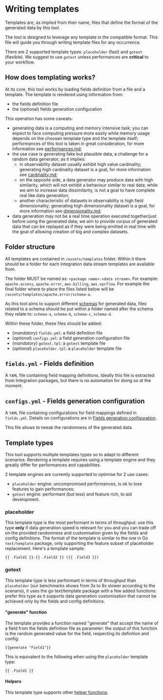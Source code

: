 # Writing templates

Templates are, as implied from their name, files that define the format of the generated data by this tool.

The tool is designed to leverage any template in the compatible format. This file will guide you through writing template files for any occurrence.

There are 2 supported template types: `placeholder` (fast) and `gotext` (flexible). We suggest to use `gotext` unless performances are **critical** to your workflow.

## How does templating works?

At its core, this tool works by loading fields definition from a file and a template. The template is rendered using information from:
- the fields definition file
- the (optional) fields generation configuration

This operation has some caveats:
- generating data is a computing and memory intensive task; you can expect to face computing pressure more easily while memory usage depends on the choosen template type and the template itself; performances of this tool is taken in great consideration, for more information see [performances.md](./performances.md);
- the use case is generating fake but plausible data, a challenge for a random data generator, as it implies:
  - in observability dataset usually exhibit high value cardinality; generating high cardinality dataset is a goal, for more information see [cardinality.md](./cardinality.md);
  - on the opposite side, a data generator may produce data with high similarity, which will not exhibit a behaviour similar to real data; while we aim to increase data dissimilarity, is not a goal to have complete real like data generation;
  - another characteristic of datasets in observability is high field dimensionality; generating high dimensionality dataset is a goal, for more information see [dimensionality.md](./dimensionality.md);
- data generation may not be a real time operation executed together/just before using the generated data; we aim to provide corpus of generated data that can be replayed as if they were being emitted in real time with the goal of allowing creation of big and complex datasets.

## Folder structure

All templates are contained in `/assets/templates` folder. Within it there should be a folder for each Integration data stream templates are available from.

The folder MUST be named as: `<package name>.<data stream>`. For example: `apache.access`, `apache.error`, `aws.billing`, `aws.vpcflow`. For example the final folder where to place the files listed below will be `/assets/templates/apache.error/schema-a`.

As this tool aims to support different [schemas](./data-schemas.md) for generated data, files related to a schema should be put within a folder named after the schema they relate to: `schema-a`, `schema-b`, `schema-c`, `schema-d`.

Within these folder, these files should be added:
- (_mandatory_) `fields.yml`: a field definition file
- (_optional_) `configs.yml`: a field generation configuration file
- (_mandatory_) `gotext.tpl`: a `gotext` template file
- (_optional_) `placeholder.tpl`: a `placeholder` template file

## `fields.yml` - Fields definition

A `YAML` file containing field mapping definitions. Ideally this file is extracted from Integration packages, but there is no automation for doing so at the moment.

## `configs.yml` - Fields generation configuration

A `YAML` file containing configurations for field mappings defined in `fields.yml`. Details on configurations are in [Fields generation configuration](./fields-configuration.md).

This file allows to tweak the randomness of the generated data.

## Template types

This tool supports multiple templates types so to adapt to different scenarios. Rendering a template requires using a template engine and they greatly differ for performances and capabilities.

2 template engines are currently supported to optimise for 2 use cases:
- `placeholder` engine: uncompromised performances, is ok to lose features to gain performances;
- `gotext` engine: performant (but less) and feature rich, to aid development.

### placeholder

This template type is the most performant in terms of throughput: use this type **only** if data generation speed is relevant for you and you can trade off on the provided randomness and customisation given by the fields and config definitions.
The format of the template is similar to the one in Go `text/template` package, only supporting the feature subset of placeholder replacement.
Here's a template sample:
```text
{{ .Field1 }}-{{ .Field2 }} ({{ .Field3 }})
```

### gotext

This template type is less performant in terms of throughput than `placeholder` (our benchmarks shows from 3x to 9x slower according to the scenario), it uses the go text/template package with a few added functions: prefer this type as it supports data generation customisation that cannot be achieved only by the fields and config definitions.

#### "generate" function
The template provides a function named "generate" that accept the name of a field from the fields definition file as parameter: the output of this function is the random generated value for the field, respecting its definition and config:
```text
{{generate "Field1"}}
```

This is equivalent to the following when using the `placeholder` template type: 
```text
{{ .Field1 }}
```

#### Helpers

This template type supports other [helper functions](./go-text-template-helpers.md).
